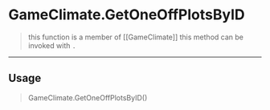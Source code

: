 # GameClimate.GetOneOffPlotsByID
> this function is a member of [[GameClimate]]
> this method can be invoked with `.`
-----
## Usage
> GameClimate.GetOneOffPlotsByID()
